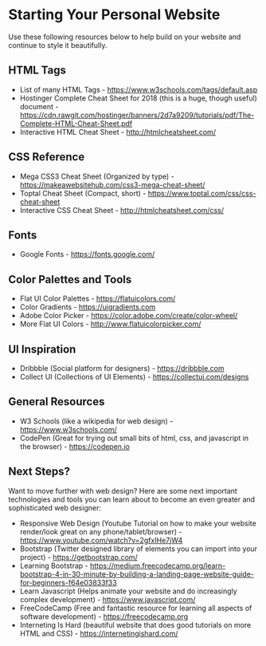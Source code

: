 # Starting Your Personal Website

Use these following resources below to help build on your website and continue to style it beautifully.

## HTML Tags
* List of many HTML Tags - https://www.w3schools.com/tags/default.asp
* Hostinger Complete Cheat Sheet for 2018 (this is a huge, though useful) document - https://cdn.rawgit.com/hostinger/banners/2d7a9209/tutorials/pdf/The-Complete-HTML-Cheat-Sheet.pdf
* Interactive HTML Cheat Sheet - http://htmlcheatsheet.com/

## CSS Reference 
* Mega CSS3 Cheat Sheet (Organized by type) - https://makeawebsitehub.com/css3-mega-cheat-sheet/
* Toptal Cheat Sheet (Compact, short) - https://www.toptal.com/css/css-cheat-sheet
* Interactive CSS Cheat Sheet - http://htmlcheatsheet.com/css/

## Fonts 
* Google Fonts - https://fonts.google.com/

## Color Palettes and Tools
* Flat UI Color Palettes - https://flatuicolors.com/
* Color Gradients - https://uigradients.com
* Adobe Color Picker - https://color.adobe.com/create/color-wheel/
* More Flat UI Colors - http://www.flatuicolorpicker.com/

## UI Inspiration
* Dribbble (Social platform for designers) - https://dribbble.com
* Collect UI (Collections of UI Elements) - https://collectui.com/designs

## General Resources
* W3 Schools (like a wikipedia for web design) - https://www.w3schools.com/
* CodePen (Great for trying out small bits of html, css, and javascript in the browser) - https://codepen.io

## Next Steps? 
Want to move further with web design? Here are some next important technologies and tools you can learn about to become an even greater and sophisticated web designer: 
* Responsive Web Design (Youtube Tutorial on how to make your website render/look great on any phone/tablet/browser) - https://www.youtube.com/watch?v=2gfxIHe7jW4
* Bootstrap (Twitter designed library of elements you can import into your project) - https://getbootstrap.com/
* Learning Bootstrap - https://medium.freecodecamp.org/learn-bootstrap-4-in-30-minute-by-building-a-landing-page-website-guide-for-beginners-f64e03833f33
* Learn Javascript (Helps animate your website and do increasingly complex development) - https://www.javascript.com/
* FreeCodeCamp (Free and fantastic resource for learning all aspects of software development) - https://freecodecamp.org
* Interneting Is Hard (beautiful website that does good tutorials on more HTML and CSS) - https://internetingishard.com/

